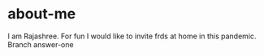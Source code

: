 # about-me
I am Rajashree. For fun I would like to invite frds at home in this pandemic.
Branch answer-one
